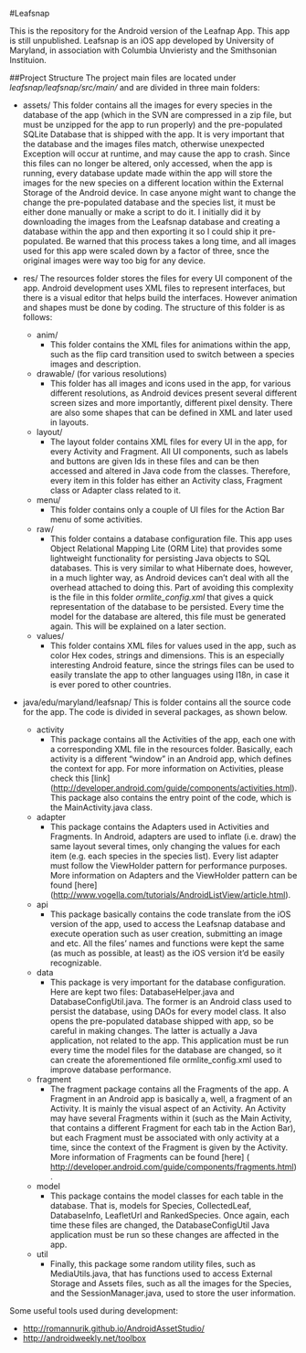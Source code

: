 
#Leafsnap

This is the repository for the Android version of the Leafnap App. This app is still unpublished.
Leafsnap is an iOS app developed by University of Maryland, in association with Columbia Unvieristy and the Smithsonian Instituion.

##Project Structure
The project main files are located under *leafsnap/leafsnap/src/main/* and are divided in three main folders:
* assets/
This folder contains all the images for every species in the database of the app (which in the SVN are compressed in a zip file, but must be unzipped for the app to run properly) and the pre-populated SQLite Database that is shipped with the app. It is very important that the database and the images files match, otherwise unexpected Exception will occur at runtime, and may cause the app to crash. Since this files can no longer be altered, only accessed, when the app is running, every database update made within the app will store the images for the new species on a different location within the External Storage of the Android device. In case anyone might want to change the change the pre-populated database and the species list, it must be either done manually or make a script to do it. I initially did it by downloading the images from the Leafsnap database and creating a database within the app and then exporting it so I could ship it pre-populated. Be warned that this process takes a long time, and all images used for this app were scaled down by a factor of three, snce the original images were way too big for any device.

* res/
The resources folder stores the files for every UI component of the app. Android development uses XML files to represent interfaces, but there is a visual editor that helps build the interfaces. However animation and shapes must be done by coding. The structure of this folder is as follows:
  * anim/
    * This folder contains the XML files for animations within the app, such as the flip card transition used to switch between a species images and description.
  * drawable/ (for various resolutions)
    * This folder has all images and icons used in the app, for various different resolutions, as Android devices present several different screen sizes and more importantly, different pixel density. There are also some shapes that can be defined in XML and later used in layouts.
  * layout/
    * The layout folder contains XML files for every UI in the app, for every Activity and Fragment. All UI components, such as labels and buttons are given Ids in these files and can be then accessed and altered in Java code from the classes. Therefore, every item in this folder has either an Activity class, Fragment class or Adapter class related to it.
  * menu/
    * This folder contains only a couple of UI files for the Action Bar menu of some activities.
  * raw/
    * This folder contains a database configuration file. This app uses Object Relational Mapping Lite (ORM Lite) that provides some lightweight functionality for persisting Java objects to SQL databases. This is very similar to what Hibernate does, however, in a much lighter way, as Android devices can’t deal with all the overhead attached to doing this. Part of avoiding this complexity is the file in this folder *ormlite_config.xml* that gives a quick representation of the database to be persisted. Every time the model for the database are altered, this file must be generated again. This will be explained on a later section.
  * values/
    * This folder contains XML files for values used in the app, such as color Hex codes, strings and dimensions. This is an especially interesting Android feature, since the strings files can be used to easily translate the app to other languages using I18n, in case it is ever pored to other countries.

* java/edu/maryland/leafsnap/
This is folder contains all the source code for the app. The code is divided in several packages, as shown below.
  * activity
    * This package contains all the Activities of the app, each one with a corresponding XML file in the resources folder. Basically, each activity is a different “window” in an Android app, which defines the context for app. For more information on Activities, please check this [link] (http://developer.android.com/guide/components/activities.html). This package also contains the entry point of the code, which is the MainActivity.java class.
  * adapter
    * This package contains the Adapters used in Activities and Fragments. In Android, adapters are used to inflate (i.e. draw) the same layout several times, only changing the values for each item (e.g. each species in the species list). Every list adapter must follow the ViewHolder pattern for performance purposes. More information on Adapters and the ViewHolder pattern can be found [here] (http://www.vogella.com/tutorials/AndroidListView/article.html).
  * api
    * This package basically contains the code translate from the iOS version of the app, used to access the Leafsnap database and execute operation such as user creation, submitting an image and etc. All the files’ names and functions were kept the same (as much as possible, at least) as the iOS version it’d be easily recognizable. 
  * data
    * This package is very important for the database configuration. Here are kept two files: DatabaseHelper.java and DatabaseConfigUtil.java. The former is an Android class used to persist the database, using DAOs for every model class. It also opens the pre-populated database shipped with app, so be careful in making changes. The latter is actually a Java application, not related to the app. This application must be run every time the model files for the database are changed, so it can create the aforementioned file ormlite_config.xml used to improve database performance.
  * fragment 
    * The fragment package contains all the Fragments of the app. A Fragment in an Android app is basically a, well, a fragment of an Activity. It is mainly the visual aspect of an Activity. An Activity may have several Fragments within it (such as the Main Activity, that contains a different Fragment for each tab in the Action Bar), but each Fragment must be associated with only activity at a time, since the context of the Fragment is given by the Activity. More information of Fragments can be found [here] ( http://developer.android.com/guide/components/fragments.html).
  * model
    * This package contains the model classes for each table in the database. That is, models for Species, CollectedLeaf, DatabaseInfo, LeafletUrl and RankedSpecies. Once again, each time these files are changed, the DatabaseConfigUtil Java application must be run so these changes are affected in the app.
  * util
    * Finally, this package some random utility files, such as MediaUtils.java, that has functions used to access External Storage and Assets files, such as all the images for the Species, and the SessionManager.java, used to store the user information.


Some useful tools used during development:

* http://romannurik.github.io/AndroidAssetStudio/
* http://androidweekly.net/toolbox




